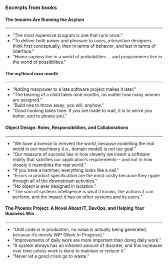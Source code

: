 ### Excerpts from books

#### The Inmates Are Running the Asylum
---
 - "The most expensive program is one that runs once."
 - "To deliver both power and pleasure to users, interaction designers think first conceptually, then in
terms of behavior, and last in terms of interface."
- "Homo sapiens live in a world of probabilities ... and programmers live in the world of possibilities."

#### The mythical man month
---
- "Adding manpower to a late software project makes it later."
- "The bearing of a child takes nine months, no matter how many women are assigned."
- "Build one to throw away; you will, anyhow."
- "Good cooking takes time. If you are made to wait, it is to serve you better, and to please you."

#### Object Design: Roles, Responsibilities, and Collaborations
---

- "We have a license to reinvent the world, because modelling the real world in our machinery (i.e., domain model) is not our goal."
- "Our measure of success lies in how cleverly we invent a software reality that satisfies our application’s requirements— and not in how closely it resembles the real world."
- "If you have a hammer, everything looks like a nail."
- "Errors in product specification are the most costly because they ripple through all of the downstream activities."
- "No object is ever designed in isolation."
- "The sum of systems intelligence is what it knows, the actions it can perform, and the impact it has on other systems and its users."


#### The Phoenix Project: A Novel About IT, DevOps, and Helping Your Business Win
---
- "Until code is in production, no value is actually being generated, because it’s merely WIP (Work In Progress)."
- "Improvements of daily work are more important than doing daily work."
- "A system always has an inherent amount of disorder, and this increases over time unless work is done to maintain or reduce it."
- "Never let a good crisis go to waste."